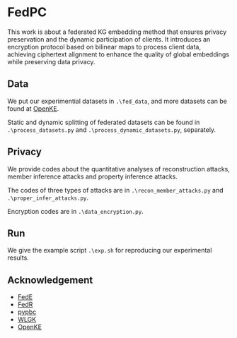 # FedPC
This work is about a federated KG embedding method that ensures privacy preservation and the dynamic participation of clients.
It introduces an encryption protocol based on bilinear maps to process client data, achieving ciphertext alignment to enhance the quality of global embeddings while
preserving data privacy.

## Data
We put our experimential datasets in `.\fed_data`, and more datasets can be found at [OpenKE](https://github.com/thunlp/OpenKE).

Static and dynamic splitting of federated datasets can be found in `.\process_datasets.py` and `.\process_dynamic_datasets.py`, separately.

## Privacy
We provide codes about the quantitative analyses of reconstruction attacks, member inference attacks and property inference attacks.

The codes of three types of attacks are in `.\recon_member_attacks.py` and `.\proper_infer_attacks.py`.

Encryption codes are in `.\data_encryption.py`.

## Run
We give the example script `.\exp.sh` for reproducing our experimental results.

## Acknowledgement
* [FedE](https://github.com/zjukg/FedE)
* [FedR](https://github.com/taokz/FedR)
* [pypbc](https://github.com/debatem1/pypbc)
* [WLGK](https://github.com/adriancaruana/py_wlgk)
* [OpenKE](https://github.com/thunlp/OpenKE)
